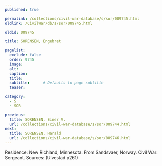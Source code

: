 ```yaml
---
published: true

permalink: /collections/civil-war-database/s/sor/009745.html
oldlink: /CivilWar/db/s/sor/009745.html

oldid: 009745

title: SORENSEN, Engebret

pagelist:
  exclude: false
  order: 9745
  image: 
  alt:
  caption:
  title:
  subtitle:      # Defaults to page subtitle
  teaser:

category: 
  - S 
  - SOR

previous:
  title: SORENSEN, Einer V.
  url: /collections/civil-war-database/s/sor/009744.html  
next:
  title: SORENSEN, Harald
  url: /collections/civil-war-database/s/sor/009746.html   
---
```

Residence: New Richland, Minnesota. From Sandsvaer, Norway. Civil War: Sergeant. Sources: (Ulvestad p261)